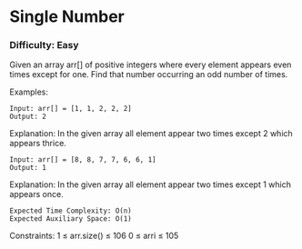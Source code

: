 # Single Number

### Difficulty: Easy

Given an array arr[] of positive integers where every element appears even times except for one. Find that number occurring an odd number of times.

Examples:

    Input: arr[] = [1, 1, 2, 2, 2]
    Output: 2

Explanation: In the given array all element appear two times except 2 which appears thrice.

    Input: arr[] = [8, 8, 7, 7, 6, 6, 1]
    Output: 1

Explanation: In the given array all element appear two times except 1 which appears once.

    Expected Time Complexity: O(n)
    Expected Auxiliary Space: O(1)

Constraints:
1 ≤ arr.size() ≤ 106
0 ≤ arri ≤ 105